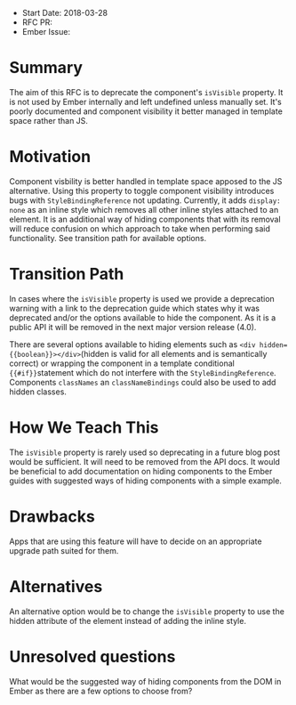 - Start Date: 2018-03-28
- RFC PR:
- Ember Issue:

# Summary

The aim of this RFC is to deprecate the component's `isVisible` property. 
It is not used by Ember internally and left undefined unless manually set.
It's poorly documented and component visibility it better managed in 
template space rather than JS.

# Motivation

Component visbility is better handled in template space
apposed to the JS alternative. Using this property to toggle component visibility
introduces bugs with `StyleBindingReference` not updating. Currently, it adds
`display: none` as an inline style which removes all other inline
styles attached to an element. It is an additional way of hiding components
that with its removal will reduce confusion on which approach
to take when performing said functionality. See transition path for available
options. 

# Transition Path

In cases where the `isVisible` property is used we provide a deprecation warning
with a link to the deprecation guide which states why it was deprecated and/or the
options available to hide the component. As it is a public API it will be removed
in the next major version release (4.0).

There are several options available to hiding elements 
such as `<div hidden={{boolean}}></div>`(hidden is valid for all elements
and is semantically correct) or wrapping the component in a template
conditional `{{#if}}`statement which do not interfere with
the `StyleBindingReference`. Components `classNames` an `classNameBindings`
could also be used to add hidden classes.

# How We Teach This

The `isVisible` property is rarely used so deprecating in a future blog post
would be sufficient. It will need to be removed from the API docs. It would be
beneficial to add documentation on hiding components to the Ember guides with
suggested ways of hiding components with a simple example.

# Drawbacks

Apps that are using this feature will have to decide on an appropriate upgrade
path suited for them.

# Alternatives

An alternative option would be to change the `isVisible` property to use the
hidden attribute of the element instead of adding the inline style.

# Unresolved questions

What would be the suggested way of hiding components from the DOM in Ember as
there are a few options to choose from?
